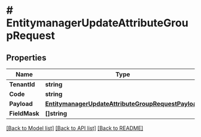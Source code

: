 # # EntitymanagerUpdateAttributeGroupRequest


## Properties 


Name | Type | Description | Notes
------------ | ------------- | ------------- | -------------
**TenantId**| **string** |   | [optional]
**Code**| **string** |   | [optional]
**Payload**| [**EntitymanagerUpdateAttributeGroupRequestPayload**](EntitymanagerUpdateAttributeGroupRequestPayload.md) |   | [optional]
**FieldMask**| **[]string** |   | [optional]


[[Back to Model list]](../../README.md#models) [[Back to API list]](../../README.md#endpoints) [[Back to README]](../../README.md)

